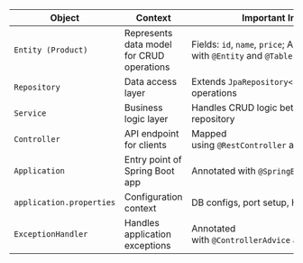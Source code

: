 |**Object**|**Context**|**Important Information**|
|---|---|---|
|`Entity (Product)`|Represents data model for CRUD operations|Fields: `id`, `name`, `price`; Annotated with `@Entity` and `@Table`|
|`Repository`|Data access layer|Extends `JpaRepository<Product, Long>` for DB operations|
|`Service`|Business logic layer|Handles CRUD logic between controller and repository|
|`Controller`|API endpoint for clients|Mapped using `@RestController` and `@RequestMapping`|
|`Application`|Entry point of Spring Boot app|Annotated with `@SpringBootApplication`|
|`application.properties`|Configuration context|DB configs, port setup, Hibernate dialect|
|`ExceptionHandler`|Handles application exceptions|Annotated with `@ControllerAdvice` and `@ExceptionHandler`|